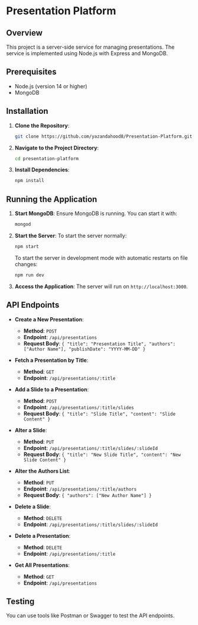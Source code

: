 # Presentation Platform

## Overview
This project is a server-side service for managing presentations. The service is implemented using Node.js with Express and MongoDB.

## Prerequisites
- Node.js (version 14 or higher)
- MongoDB

## Installation
1. **Clone the Repository**:
    ```sh
    git clone https://github.com/yazandahood8/Presentation-Platform.git
    ```
2. **Navigate to the Project Directory**:
    ```sh
    cd presentation-platform
    ```
3. **Install Dependencies**:
    ```sh
    npm install
    ```

## Running the Application
1. **Start MongoDB**:
    Ensure MongoDB is running. You can start it with:
    ```sh
    mongod
    ```
2. **Start the Server**:
    To start the server normally:
    ```sh
    npm start
    ```
    To start the server in development mode with automatic restarts on file changes:
    ```sh
    npm run dev
    ```
3. **Access the Application**:
    The server will run on `http://localhost:3000`.

## API Endpoints
- **Create a New Presentation**:
    - **Method**: `POST`
    - **Endpoint**: `/api/presentations`
    - **Request Body**: `{ "title": "Presentation Title", "authors": ["Author Name"], "publishDate": "YYYY-MM-DD" }`

- **Fetch a Presentation by Title**:
    - **Method**: `GET`
    - **Endpoint**: `/api/presentations/:title`

- **Add a Slide to a Presentation**:
    - **Method**: `POST`
    - **Endpoint**: `/api/presentations/:title/slides`
    - **Request Body**: `{ "title": "Slide Title", "content": "Slide Content" }`

- **Alter a Slide**:
    - **Method**: `PUT`
    - **Endpoint**: `/api/presentations/:title/slides/:slideId`
    - **Request Body**: `{ "title": "New Slide Title", "content": "New Slide Content" }`

- **Alter the Authors List**:
    - **Method**: `PUT`
    - **Endpoint**: `/api/presentations/:title/authors`
    - **Request Body**: `{ "authors": ["New Author Name"] }`

- **Delete a Slide**:
    - **Method**: `DELETE`
    - **Endpoint**: `/api/presentations/:title/slides/:slideId`

- **Delete a Presentation**:
    - **Method**: `DELETE`
    - **Endpoint**: `/api/presentations/:title`

- **Get All Presentations**:
    - **Method**: `GET`
    - **Endpoint**: `/api/presentations`

## Testing
You can use tools like Postman or Swagger to test the API endpoints.

